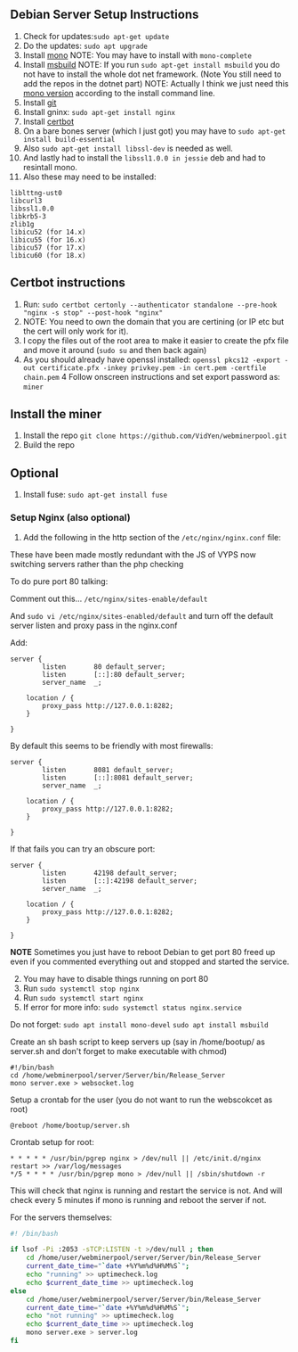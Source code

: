 ## Debian Server Setup Instructions

1. Check for updates:``sudo apt-get update``
2. Do the updates: ``sudo apt upgrade``
3. Install [mono](https://www.mono-project.com/download/stable/#download-lin-debian) NOTE: You may have to install with ``mono-complete``
4. Install [msbuild](https://www.microsoft.com/net/learn/get-started-with-dotnet-tutorial) NOTE: If you run ``sudo apt-get install msbuild`` you do not have to install the whole dot net framework. (Note You still need to add the repos in the dotnet part) NOTE: Actually I think we just need this [mono version](https://www.mono-project.com/download/vs/#download-lin-debian) according to the install command line.
5. Install [git](https://gist.github.com/derhuerst/1b15ff4652a867391f03)
6. Install gninx: ``sudo apt-get install nginx``
7. Install [certbot](https://certbot.eff.org/lets-encrypt/debianstretch-nginx)
8. On a bare bones server (which I just got) you may have to `sudo apt-get install build-essential`
9. Also `sudo apt-get install libssl-dev` is needed as well.
10. And lastly had to install the `libssl1.0.0 in jessie` deb and had to resintall mono.
11. Also these may need to be installed:

```
liblttng-ust0
libcurl3
libssl1.0.0
libkrb5-3
zlib1g
libicu52 (for 14.x)
libicu55 (for 16.x)
libicu57 (for 17.x)
libicu60 (for 18.x)
```

## Certbot instructions
1. Run: ``sudo certbot certonly --authenticator standalone --pre-hook "nginx -s stop" --post-hook "nginx"``
2. NOTE: You need to own the domain that you are certining (or IP etc but the cert will only work for it).
3. I copy the files out of the root area to make it easier to create the pfx file and move it around (``sudo su`` and then back again)
3. As you should already have openssl installed: ``openssl pkcs12 -export -out certificate.pfx -inkey privkey.pem -in cert.pem -certfile chain.pem``
4 Follow onscreen instructions and set export password as: ``miner``

## Install the miner
1. Install the repo ``git clone https://github.com/VidYen/webminerpool.git``
2. Build the repo

## Optional
1. Install fuse: ``sudo apt-get install fuse``

### Setup Nginx (also optional)
1. Add the following in the http section of the `/etc/nginx/nginx.conf` file:

These have been made mostly redundant with the JS of VYPS now switching servers rather than the php checking

To do pure port 80 talking:

Comment out this...
```/etc/nginx/sites-enable/default```

And `sudo vi /etc/nginx/sites-enabled/default` and turn off the default server listen and proxy pass in the nginx.conf

Add:

```
server {
        listen       80 default_server;
        listen       [::]:80 default_server;
        server_name  _;

    location / {
        proxy_pass http://127.0.0.1:8282;
    }

}

```




By default this seems to be friendly with most firewalls:

```
server {
        listen       8081 default_server;
        listen       [::]:8081 default_server;
        server_name  _;

    location / {
        proxy_pass http://127.0.0.1:8282;
    }

}

```

If that fails you can try an obscure port:

```
server {
        listen       42198 default_server;
        listen       [::]:42198 default_server;
        server_name  _;

    location / {
        proxy_pass http://127.0.0.1:8282;
    }

}
```
**NOTE** Sometimes you just have to reboot Debian to get port 80 freed up even if you commented everything out and stopped and started the service.

2. You may have to disable things running on port 80
3. Run `sudo systemctl stop nginx`
4. Run `sudo systemctl start nginx`
5. If error for more info: `sudo systemctl status nginx.service`



Do not forget:
``sudo apt install mono-devel``
``sudo apt install msbuild``

Create an sh bash script to keep servers up (say in /home/bootup/ as server.sh and don't forget to make executable with chmod)

```
#!/bin/bash
cd /home/webminerpool/server/Server/bin/Release_Server
mono server.exe > websocket.log
```

Setup a crontab for the user (you do not want to run the webscokcet as root)

```
@reboot /home/bootup/server.sh
```

Crontab setup for root:

```
* * * * * /usr/bin/pgrep nginx > /dev/null || /etc/init.d/nginx restart >> /var/log/messages
*/5 * * * * /usr/bin/pgrep mono > /dev/null || /sbin/shutdown -r
```

This will check that nginx is running and restart the service is not.
And will check every 5 minutes if mono is running and reboot the server if not.

For the servers themselves:
```bash
#! /bin/bash

if lsof -Pi :2053 -sTCP:LISTEN -t >/dev/null ; then
    cd /home/user/webminerpool/server/Server/bin/Release_Server
    current_date_time="`date +%Y%m%d%H%M%S`";    
    echo "running" >> uptimecheck.log
    echo $current_date_time >> uptimecheck.log
else
    cd /home/user/webminerpool/server/Server/bin/Release_Server
    current_date_time="`date +%Y%m%d%H%M%S`";    
    echo "not running" >> uptimecheck.log
    echo $current_date_time >> uptimecheck.log
    mono server.exe > server.log
fi
```
